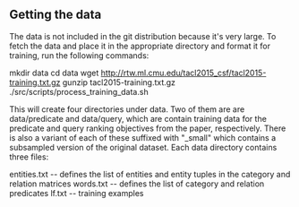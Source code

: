 
## Getting the data

The data is not included in the git distribution because it's very
large. To fetch the data and place it in the appropriate directory and
format it for training, run the following commands:

mkdir data
cd data
wget http://rtw.ml.cmu.edu/tacl2015_csf/tacl2015-training.txt.gz
gunzip tacl2015-training.txt.gz
./src/scripts/process_training_data.sh

This will create four directories under data. Two of them are are
data/predicate and data/query, which are contain training data for the
predicate and query ranking objectives from the paper,
respectively. There is also a variant of each of these suffixed with
"_small" which contains a subsampled version of the original
dataset. Each data directory contains three files:

entities.txt -- defines the list of entities and entity tuples in the
category and relation matrices
words.txt -- defines the list of category and relation predicates
lf.txt -- training examples



